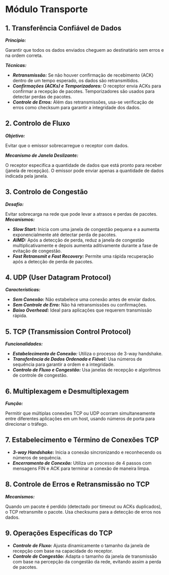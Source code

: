 # Módulo Transporte

## 1. Transferência Confiável de Dados

***Princípio:*** 

Garantir que todos os dados enviados cheguem ao destinatário sem erros e na ordem correta.

***Técnicas:***

- ***Retransmissão:***
 Se não houver confirmação de recebimento (ACK) dentro de um tempo esperado, os dados são retransmitidos.
- ***Confirmações (ACKs) e Temporizadores:***
 O receptor envia ACKs para confirmar a recepção de pacotes. Temporizadores são usados para detectar perdas de pacotes.
- ***Controle de Erros:***
 Além das retransmissões, usa-se verificação de erros como checksum para garantir a integridade dos dados.

## 2. Controlo de Fluxo

 ***Objetivo:***
 
 Evitar que o emissor sobrecarregue o receptor com dados.
 
***Mecanismo de Janela Deslizante:*** 

O receptor especifica a quantidade de dados que está pronto para receber (janela de recepção). O emissor pode enviar apenas a quantidade de dados indicada pela janela.


## 3. Controlo de Congestão


***Desafio:***

Evitar sobrecarga na rede que pode levar a atrasos e perdas de pacotes.
***Mecanismos:***


- ***Slow Start:***
   Inicia com uma janela de congestão pequena e a aumenta exponencialmente até detectar perda de pacotes.
- ***AIMD:***
   Após a detecção de perda, reduz a janela de congestão multiplicativamente e depois aumenta aditivamente durante a fase de evitação de congestão.
- ***Fast Retransmit e Fast Recovery:***
   Permite uma rápida recuperação após a detecção de perda de pacotes.

## 4. UDP (User Datagram Protocol)

***Características:***

- ***Sem Conexão:*** Não estabelece uma conexão antes de enviar dados.
- ***Sem Controle de Erro:*** Não há retransmissões ou confirmações.
- ***Baixo Overhead:*** Ideal para aplicações que requerem transmissão rápida.

## 5. TCP (Transmission Control Protocol)

***Funcionalidades:***

- ***Estabelecimento de Conexão:*** Utiliza o processo de 3-way handshake.
- ***Transferência de Dados Ordenada e Fiável:*** Usa números de sequência para garantir a ordem e a integridade.
- ***Controlo de Fluxo e Congestão:*** Usa janelas de recepção e algoritmos de controle de congestão.

## 6. Multiplexagem e Desmultiplexagem

***Função:***

Permitir que múltiplas conexões TCP ou UDP ocorram simultaneamente entre diferentes aplicações em um host, usando números de porta para direcionar o tráfego.

## 7. Estabelecimento e Término de Conexões TCP

- ***3-way Handshake:*** Inicia a conexão sincronizando e reconhecendo os números de sequência.
- ***Encerramento de Conexão:*** Utiliza um processo de 4 passos com mensagens FIN e ACK para terminar a conexão de maneira limpa.

## 8. Controle de Erros e Retransmissão no TCP

***Mecanismos:***

Quando um pacote é perdido (detectado por timeout ou ACKs duplicados), o TCP retransmite o pacote. Usa checksums para a detecção de erros nos dados.

## 9. Operações Específicas do TCP

- ***Controle de Fluxo:*** Ajusta dinamicamente o tamanho da janela de recepção com base na capacidade do receptor.
- ***Controle de Congestão:*** Adapta o tamanho da janela de transmissão com base na percepção da congestão da rede, evitando assim a perda de pacotes.
